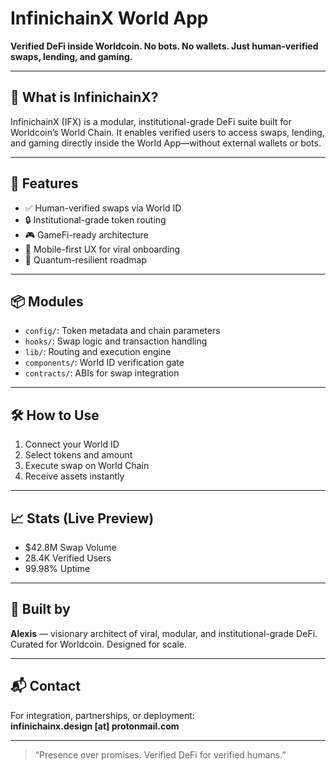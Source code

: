# InfinichainX World App

**Verified DeFi inside Worldcoin. No bots. No wallets. Just human-verified swaps, lending, and gaming.**

---

## 🔗 What is InfinichainX?

InfinichainX (IFX) is a modular, institutional-grade DeFi suite built for Worldcoin’s World Chain. It enables verified users to access swaps, lending, and gaming directly inside the World App—without external wallets or bots.

---

## 🚀 Features

- ✅ Human-verified swaps via World ID  
- 🔒 Institutional-grade token routing  
- 🎮 GameFi-ready architecture  
- 📱 Mobile-first UX for viral onboarding  
- 🧠 Quantum-resilient roadmap

---

## 📦 Modules

- `config/`: Token metadata and chain parameters  
- `hooks/`: Swap logic and transaction handling  
- `lib/`: Routing and execution engine  
- `components/`: World ID verification gate  
- `contracts/`: ABIs for swap integration

---

## 🛠️ How to Use

1. Connect your World ID  
2. Select tokens and amount  
3. Execute swap on World Chain  
4. Receive assets instantly

---

## 📈 Stats (Live Preview)

- $42.8M Swap Volume  
- 28.4K Verified Users  
- 99.98% Uptime

---

## 🧠 Built by

**Alexis** — visionary architect of viral, modular, and institutional-grade DeFi.  
Curated for Worldcoin. Designed for scale.

---

## 📬 Contact

For integration, partnerships, or deployment:  
**infinichainx.design [at] protonmail.com**

---

> “Presence over promises. Verified DeFi for verified humans.”
